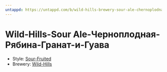 ```yaml
---
untappd: https://untappd.com/b/wild-hills-brewery-sour-ale-chernoplodnaya-ryabina-granat-i-guava/5818798
---
```


# Wild-Hills-Sour Ale-Черноплодная-Рябина-Гранат-и-Гуава

- Style: [Sour-Fruited](Sour-Fruited.md)
- Brewery: [Wild-Hills](Wild-Hills.md)